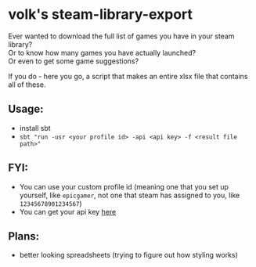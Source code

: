 # volk's steam-library-export

Ever wanted to download the full list of games you have in your steam library?  
Or to know how many games you have actually launched?  
Or even to get some game suggestions?

If you do - here you go, a script that makes an entire xlsx file that contains all of these.

## Usage:

- install sbt
- `sbt "run -usr <your profile id> -api <api key> -f <result file path>"`

## FYI:

- You can use your custom profile id (meaning one that you set up yourself, like `epicgamer`, not one that steam has
  assigned to you, like `12345678901234567`)
- You can get your api key [here](https://steamcommunity.com/dev/apikey)

## Plans:

- better looking spreadsheets (trying to figure out how styling works)
